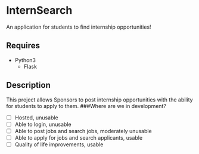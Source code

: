 # InternSearch
An application for students to find internship opportunities!

## Requires
- Python3
  - Flask

## Description
This project allows Sponsors to post internship opportunities with the ability for students to apply to them.
###Where are we in development?
- [ ] Hosted, unusable
- [ ] Able to login, unusable
- [ ] Able to post jobs and search jobs, moderately unusable
- [ ] Able to apply for jobs and search applicants, usable
- [ ] Quality of life improvements, usable
